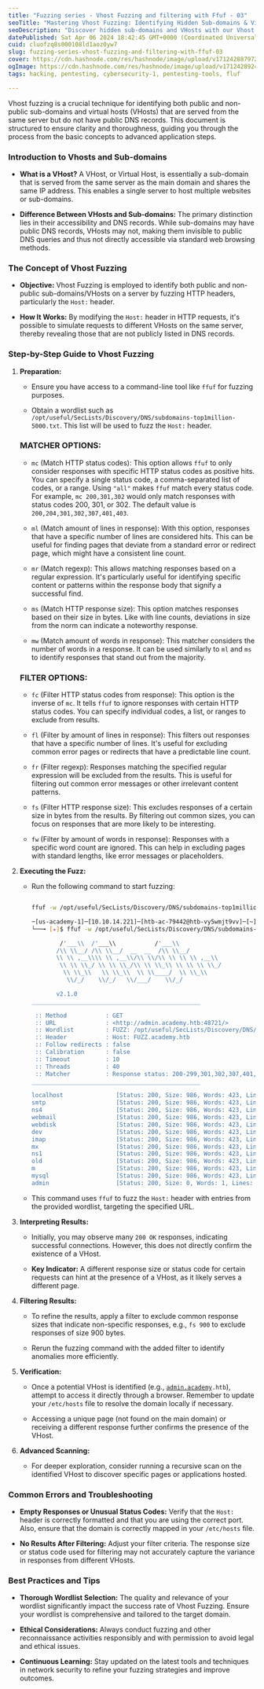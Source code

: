 ```yaml
---
title: "Fuzzing series - Vhost Fuzzing and filtering with Ffuf - 03"
seoTitle: "Mastering Vhost Fuzzing: Identifying Hidden Sub-domains & Virtual Host"
seoDescription: "Discover hidden sub-domains and VHosts with our Vhost Fuzzing guide using Ffuf. Uncover both public and non-public domains on the same server"
datePublished: Sat Apr 06 2024 18:42:45 GMT+0000 (Coordinated Universal Time)
cuid: cluofzq8s000108ld1aoz0yw7
slug: fuzzing-series-vhost-fuzzing-and-filtering-with-ffuf-03
cover: https://cdn.hashnode.com/res/hashnode/image/upload/v1712428879723/a3b5fa05-2128-439a-b887-376ed6ce3bcd.png
ogImage: https://cdn.hashnode.com/res/hashnode/image/upload/v1712428924258/603e0026-2f9c-4e8e-b251-dc25f9374c5b.png
tags: hacking, pentesting, cybersecurity-1, pentesting-tools, fluf

---
```


Vhost fuzzing is a crucial technique for identifying both public and non-public sub-domains and virtual hosts (VHosts) that are served from the same server but do not have public DNS records. This document is structured to ensure clarity and thoroughness, guiding you through the process from the basic concepts to advanced application steps.

### Introduction to Vhosts and Sub-domains

* **What is a VHost?** A VHost, or Virtual Host, is essentially a sub-domain that is served from the same server as the main domain and shares the same IP address. This enables a single server to host multiple websites or sub-domains.
    
* **Difference Between VHosts and Sub-domains:** The primary distinction lies in their accessibility and DNS records. While sub-domains may have public DNS records, VHosts may not, making them invisible to public DNS queries and thus not directly accessible via standard web browsing methods.
    

### The Concept of Vhost Fuzzing

* **Objective:** Vhost Fuzzing is employed to identify both public and non-public sub-domains/VHosts on a server by fuzzing HTTP headers, particularly the `Host:` header.
    
* **How It Works:** By modifying the `Host:` header in HTTP requests, it's possible to simulate requests to different VHosts on the same server, thereby revealing those that are not publicly listed in DNS records.
    

### Step-by-Step Guide to Vhost Fuzzing

1. **Preparation:**
    
    * Ensure you have access to a command-line tool like `ffuf` for fuzzing purposes.
        
    * Obtain a wordlist such as `/opt/useful/SecLists/Discovery/DNS/subdomains-top1million-5000.txt`. This list will be used to fuzz the `Host:` header.
        
    
    ### **MATCHER OPTIONS:**
    
    * `mc` (Match HTTP status codes): This option allows `ffuf` to only consider responses with specific HTTP status codes as positive hits. You can specify a single status code, a comma-separated list of codes, or a range. Using `"all"` makes `ffuf` match every status code. For example, `mc 200,301,302` would only match responses with status codes 200, 301, or 302. The default value is `200,204,301,302,307,401,403`.
        
    * `ml` (Match amount of lines in response): With this option, responses that have a specific number of lines are considered hits. This can be useful for finding pages that deviate from a standard error or redirect page, which might have a consistent line count.
        
    * `mr` (Match regexp): This allows matching responses based on a regular expression. It's particularly useful for identifying specific content or patterns within the response body that signify a successful find.
        
    * `ms` (Match HTTP response size): This option matches responses based on their size in bytes. Like with line counts, deviations in size from the norm can indicate a noteworthy response.
        
    * `mw` (Match amount of words in response): This matcher considers the number of words in a response. It can be used similarly to `ml` and `ms` to identify responses that stand out from the majority.
        
    
    ### **FILTER OPTIONS:**
    
    * `fc` (Filter HTTP status codes from response): This option is the inverse of `mc`. It tells `ffuf` to ignore responses with certain HTTP status codes. You can specify individual codes, a list, or ranges to exclude from results.
        
    * `fl` (Filter by amount of lines in response): This filters out responses that have a specific number of lines. It's useful for excluding common error pages or redirects that have a predictable line count.
        
    * `fr` (Filter regexp): Responses matching the specified regular expression will be excluded from the results. This is useful for filtering out common error messages or other irrelevant content patterns.
        
    * `fs` (Filter HTTP response size): This excludes responses of a certain size in bytes from the results. By filtering out common sizes, you can focus on responses that are more likely to be interesting.
        
    * `fw` (Filter by amount of words in response): Responses with a specific word count are ignored. This can help in excluding pages with standard lengths, like error messages or placeholders.
        
2. **Executing the Fuzz:**
    
    * Run the following command to start fuzzing:
        
        ```bash
        
        ffuf -w /opt/useful/SecLists/Discovery/DNS/subdomains-top1million-5000.txt:FUZZ -u <http://academy.htb>:PORT/ -H 'Host: FUZZ.academy.htb'
        
        ─[us-academy-1]─[10.10.14.221]─[htb-ac-79442@htb-vy5wmjt9vv]─[~]
        └──╼ [★]$ ffuf -w /opt/useful/SecLists/Discovery/DNS/subdomains-top1million-5000.txt:FUZZ -u <http://admin.academy.htb:48721/> -H 'Host: FUZZ.academy.htb'
        
                /'___\\  /'___\\           /'___\\       
               /\\ \\__/ /\\ \\__/  __  __  /\\ \\__/       
               \\ \\ ,__\\\\ \\ ,__\\/\\ \\/\\ \\ \\ \\ ,__\\      
                \\ \\ \\_/ \\ \\ \\_/\\ \\ \\_\\ \\ \\ \\ \\_/      
                 \\ \\_\\   \\ \\_\\  \\ \\____/  \\ \\_\\       
                  \\/_/    \\/_/   \\/___/    \\/_/       
        
               v2.1.0
        ________________________________________________
        
         :: Method           : GET
         :: URL              : <http://admin.academy.htb:48721/>
         :: Wordlist         : FUZZ: /opt/useful/SecLists/Discovery/DNS/subdomains-top1million-5000.txt
         :: Header           : Host: FUZZ.academy.htb
         :: Follow redirects : false
         :: Calibration      : false
         :: Timeout          : 10
         :: Threads          : 40
         :: Matcher          : Response status: 200-299,301,302,307,401,403,405,500
        ________________________________________________
        
        localhost               [Status: 200, Size: 986, Words: 423, Lines: 56, Duration: 141ms]
        smtp                    [Status: 200, Size: 986, Words: 423, Lines: 56, Duration: 140ms]
        ns4                     [Status: 200, Size: 986, Words: 423, Lines: 56, Duration: 140ms]
        webmail                 [Status: 200, Size: 986, Words: 423, Lines: 56, Duration: 141ms]
        webdisk                 [Status: 200, Size: 986, Words: 423, Lines: 56, Duration: 140ms]
        dev                     [Status: 200, Size: 986, Words: 423, Lines: 56, Duration: 140ms]
        imap                    [Status: 200, Size: 986, Words: 423, Lines: 56, Duration: 140ms]
        mx                      [Status: 200, Size: 986, Words: 423, Lines: 56, Duration: 140ms]
        ns1                     [Status: 200, Size: 986, Words: 423, Lines: 56, Duration: 140ms]
        old                     [Status: 200, Size: 986, Words: 423, Lines: 56, Duration: 140ms]
        m                       [Status: 200, Size: 986, Words: 423, Lines: 56, Duration: 140ms]
        mysql                   [Status: 200, Size: 986, Words: 423, Lines: 56, Duration: 140ms]
        admin                   [Status: 200, Size: 0, Words: 1, Lines: 1, Duration: 140ms]
        
        ```
        
    * This command uses `ffuf` to fuzz the `Host:` header with entries from the provided wordlist, targeting the specified URL.
        
3. **Interpreting Results:**
    
    * Initially, you may observe many `200 OK` responses, indicating successful connections. However, this does not directly confirm the existence of a VHost.
        
    * **Key Indicator:** A different response size or status code for certain requests can hint at the presence of a VHost, as it likely serves a different page.
        
4. **Filtering Results:**
    
    * To refine the results, apply a filter to exclude common response sizes that indicate non-specific responses, e.g., `fs 900` to exclude responses of size 900 bytes.
        
    * Rerun the fuzzing command with the added filter to identify anomalies more efficiently.
        
5. **Verification:**
    
    * Once a potential VHost is identified (e.g., [`admin.academy`](http://admin.academy)`.htb`), attempt to access it directly through a browser. Remember to update your `/etc/hosts` file to resolve the domain locally if necessary.
        
    * Accessing a unique page (not found on the main domain) or receiving a different response further confirms the presence of the VHost.
        
6. **Advanced Scanning:**
    
    * For deeper exploration, consider running a recursive scan on the identified VHost to discover specific pages or applications hosted.
        

### Common Errors and Troubleshooting

* **Empty Responses or Unusual Status Codes:** Verify that the `Host:` header is correctly formatted and that you are using the correct port. Also, ensure that the domain is correctly mapped in your `/etc/hosts` file.
    
* **No Results After Filtering:** Adjust your filter criteria. The response size or status code used for filtering may not accurately capture the variance in responses from different VHosts.
    

### Best Practices and Tips

* **Thorough Wordlist Selection:** The quality and relevance of your wordlist significantly impact the success rate of Vhost Fuzzing. Ensure your wordlist is comprehensive and tailored to the target domain.
    
* **Ethical Considerations:** Always conduct fuzzing and other reconnaissance activities responsibly and with permission to avoid legal and ethical issues.
    
* **Continuous Learning:** Stay updated on the latest tools and techniques in network security to refine your fuzzing strategies and improve outcomes.